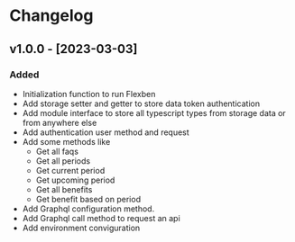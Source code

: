 # Changelog

## v1.0.0 - [2023-03-03]

### Added

- Initialization function to run Flexben
- Add storage setter and getter to store data token authentication
- Add module interface to store all typescript types from storage data or from anywhere else
- Add authentication user method and request
- Add some methods like
	- Get all faqs
	- Get all periods
	- Get current period
	- Get upcoming period 
	- Get all benefits
	- Get benefit based on period
- Add Graphql configuration method.
- Add Graphql call method to request an api
- Add environment conviguration 

